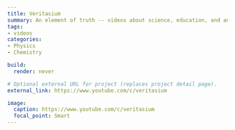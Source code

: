 ```yaml
---
title: Veritasium
summary: An element of truth -- videos about science, education, and anything else I find interesting.
tags:
- videos
categories:
- Physics
- Chemistry

build:
  render: never

# Optional external URL for project (replaces project detail page).
external_link: https://www.youtube.com/c/veritasium

image:
  caption: https://www.youtube.com/c/veritasium
  focal_point: Smart
---
```

